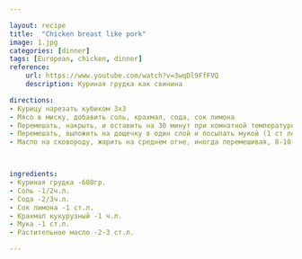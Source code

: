 ```yaml
---

layout: recipe
title:  "Chicken breast like pork"
image: 1.jpg
categories: [dinner]
tags: [European, chicken, dinner]
reference:
    url: https://www.youtube.com/watch?v=3wqDl9FfFVQ
    description: Куриная грудка как свинина

directions:
- Курицу нарезать кубиком 3х3
- Мясо в миску, добавить соль, крахмал, сода, сок лимона
- Перемешать, накрыть, и оставить на 30 минут при комнатной температуре
- Перемешать, выложить на дощечку в один слой и посыпать мукой (1 ст ложка), перемешать
- Масло на сковороду, жарить на среднем огне, иногда перемешивая, 8-10 минут (до золотистого цвета). Крышкой не закрывать!



ingredients:
- Куриная грудка -600гр.
- Соль -1/2ч.л.
- Сода -2/3ч.л.
- Сок лимона -1 ст.л.
- Крахмал кукурузный -1 ч.л.
- Мука -1 ст.л.
- Растительное масло -2-3 ст.л.

---
```


